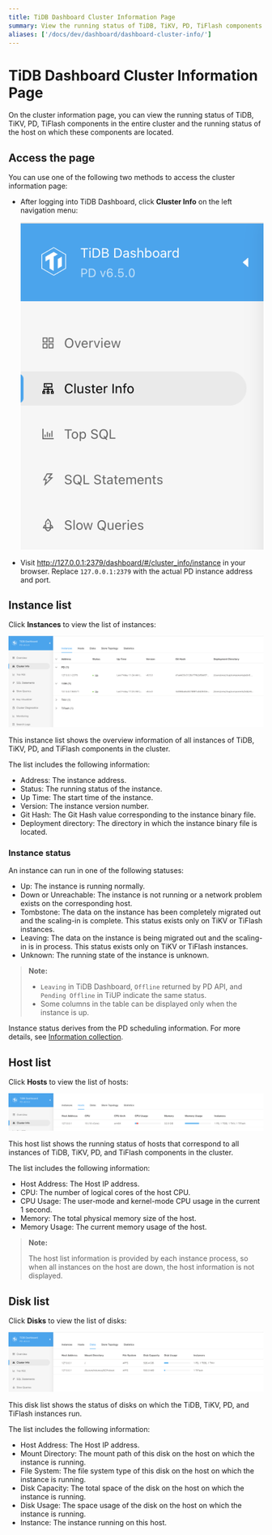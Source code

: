 ```yaml
---
title: TiDB Dashboard Cluster Information Page
summary: View the running status of TiDB, TiKV, PD, TiFlash components in the entire cluster and the running status of the host on which these components are located.
aliases: ['/docs/dev/dashboard/dashboard-cluster-info/']
---
```


# TiDB Dashboard Cluster Information Page

On the cluster information page, you can view the running status of TiDB, TiKV, PD, TiFlash components in the entire cluster and the running status of the host on which these components are located.

## Access the page

You can use one of the following two methods to access the cluster information page:

- After logging into TiDB Dashboard, click **Cluster Info** on the left navigation menu:

  ![Access cluster information page](/media/dashboard/dashboard-cluster-info-access-v650.png)

- Visit <http://127.0.0.1:2379/dashboard/#/cluster_info/instance> in your browser. Replace `127.0.0.1:2379` with the actual PD instance address and port.

## Instance list

Click **Instances** to view the list of instances:

![Instance list](/media/dashboard/dashboard-cluster-info-instances-v650.png)

This instance list shows the overview information of all instances of TiDB, TiKV, PD, and TiFlash components in the cluster.

The list includes the following information:

- Address: The instance address.
- Status: The running status of the instance.
- Up Time: The start time of the instance.
- Version: The instance version number.
- Git Hash: The Git Hash value corresponding to the instance binary file.
- Deployment directory: The directory in which the instance binary file is located.

### Instance status

An instance can run in one of the following statuses:

- Up: The instance is running normally.
- Down or Unreachable: The instance is not running or a network problem exists on the corresponding host.
- Tombstone: The data on the instance has been completely migrated out and the scaling-in is complete. This status exists only on TiKV or TiFlash instances.
- Leaving: The data on the instance is being migrated out and the scaling-in is in process. This status exists only on TiKV or TiFlash instances.
- Unknown: The running state of the instance is unknown.

> **Note:**
>
> - `Leaving` in TiDB Dashboard, `Offline` returned by PD API, and `Pending Offline` in TiUP indicate the same status.
> - Some columns in the table can be displayed only when the instance is up.

Instance status derives from the PD scheduling information. For more details, see [Information collection](/tidb-scheduling.md#information-collection).

## Host list

Click **Hosts** to view the list of hosts:

![Host list](/media/dashboard/dashboard-cluster-info-hosts-v650.png)

This host list shows the running status of hosts that correspond to all instances of TiDB, TiKV, PD, and TiFlash components in the cluster.

The list includes the following information:

- Host Address: The Host IP address.
- CPU: The number of logical cores of the host CPU.
- CPU Usage: The user-mode and kernel-mode CPU usage in the current 1 second.
- Memory: The total physical memory size of the host.
- Memory Usage: The current memory usage of the host.

> **Note:**
>
> The host list information is provided by each instance process, so when all instances on the host are down, the host information is not displayed.

## Disk list

Click **Disks** to view the list of disks:

![Disk list](/media/dashboard/dashboard-cluster-info-disks-v650.png)

This disk list shows the status of disks on which the TiDB, TiKV, PD, and TiFlash instances run.

The list includes the following information:

- Host Address: The Host IP address.
- Mount Directory: The mount path of this disk on the host on which the instance is running.
- File System: The file system type of this disk on the host on which the instance is running.
- Disk Capacity: The total space of the disk on the host on which the instance is running.
- Disk Usage: The space usage of the disk on the host on which the instance is running.
- Instance: The instance running on this host.
